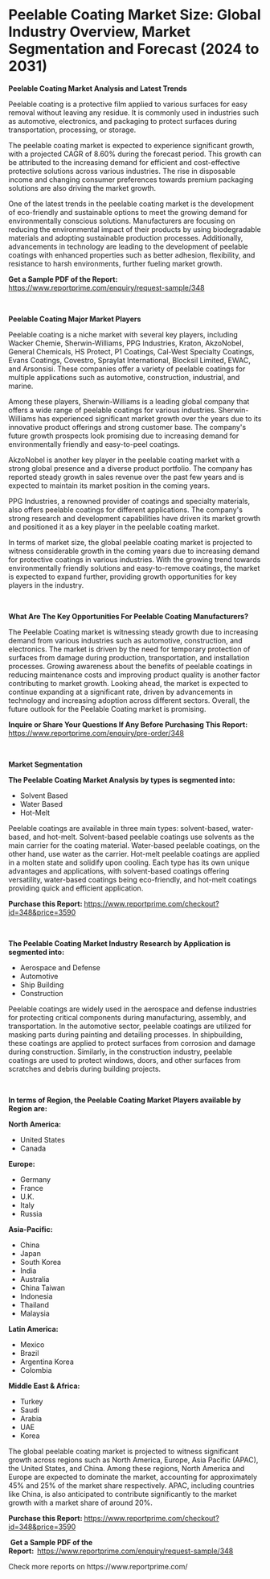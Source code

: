 <p><h1>Peelable Coating Market Size: Global Industry Overview, Market Segmentation and Forecast (2024 to 2031)</h1></p><p><strong>Peelable Coating Market Analysis and Latest Trends</strong></p>
<p><p>Peelable coating is a protective film applied to various surfaces for easy removal without leaving any residue. It is commonly used in industries such as automotive, electronics, and packaging to protect surfaces during transportation, processing, or storage.</p><p>The peelable coating market is expected to experience significant growth, with a projected CAGR of 8.60% during the forecast period. This growth can be attributed to the increasing demand for efficient and cost-effective protective solutions across various industries. The rise in disposable income and changing consumer preferences towards premium packaging solutions are also driving the market growth.</p><p>One of the latest trends in the peelable coating market is the development of eco-friendly and sustainable options to meet the growing demand for environmentally conscious solutions. Manufacturers are focusing on reducing the environmental impact of their products by using biodegradable materials and adopting sustainable production processes. Additionally, advancements in technology are leading to the development of peelable coatings with enhanced properties such as better adhesion, flexibility, and resistance to harsh environments, further fueling market growth.</p></p>
<p><strong>Get a Sample PDF of the Report:&nbsp;</strong> <a href="https://www.reportprime.com/enquiry/request-sample/348">https://www.reportprime.com/enquiry/request-sample/348</a></p>
<p>&nbsp;</p>
<p><strong>Peelable Coating Major Market Players</strong></p>
<p><p>Peelable coating is a niche market with several key players, including Wacker Chemie, Sherwin-Williams, PPG Industries, Kraton, AkzoNobel, General Chemicals, HS Protect, P1 Coatings, Cal-West Specialty Coatings, Evans Coatings, Covestro, Spraylat International, Blocksil Limited, EWAC, and Arsonsisi. These companies offer a variety of peelable coatings for multiple applications such as automotive, construction, industrial, and marine.</p><p>Among these players, Sherwin-Williams is a leading global company that offers a wide range of peelable coatings for various industries. Sherwin-Williams has experienced significant market growth over the years due to its innovative product offerings and strong customer base. The company's future growth prospects look promising due to increasing demand for environmentally friendly and easy-to-peel coatings.</p><p>AkzoNobel is another key player in the peelable coating market with a strong global presence and a diverse product portfolio. The company has reported steady growth in sales revenue over the past few years and is expected to maintain its market position in the coming years.</p><p>PPG Industries, a renowned provider of coatings and specialty materials, also offers peelable coatings for different applications. The company's strong research and development capabilities have driven its market growth and positioned it as a key player in the peelable coating market.</p><p>In terms of market size, the global peelable coating market is projected to witness considerable growth in the coming years due to increasing demand for protective coatings in various industries. With the growing trend towards environmentally friendly solutions and easy-to-remove coatings, the market is expected to expand further, providing growth opportunities for key players in the industry.</p></p>
<p>&nbsp;</p>
<p><strong>What Are The Key Opportunities For Peelable Coating Manufacturers?</strong></p>
<p><p>The Peelable Coating market is witnessing steady growth due to increasing demand from various industries such as automotive, construction, and electronics. The market is driven by the need for temporary protection of surfaces from damage during production, transportation, and installation processes. Growing awareness about the benefits of peelable coatings in reducing maintenance costs and improving product quality is another factor contributing to market growth. Looking ahead, the market is expected to continue expanding at a significant rate, driven by advancements in technology and increasing adoption across different sectors. Overall, the future outlook for the Peelable Coating market is promising.</p></p>
<p><strong>Inquire or Share Your Questions If Any Before Purchasing This Report:</strong> <a href="https://www.reportprime.com/enquiry/pre-order/348">https://www.reportprime.com/enquiry/pre-order/348</a></p>
<p>&nbsp;</p>
<p><strong>Market Segmentation</strong></p>
<p><strong>The Peelable Coating Market Analysis by types is segmented into:</strong></p>
<p><ul><li>Solvent Based</li><li>Water Based</li><li>Hot-Melt</li></ul></p>
<p><p>Peelable coatings are available in three main types: solvent-based, water-based, and hot-melt. Solvent-based peelable coatings use solvents as the main carrier for the coating material. Water-based peelable coatings, on the other hand, use water as the carrier. Hot-melt peelable coatings are applied in a molten state and solidify upon cooling. Each type has its own unique advantages and applications, with solvent-based coatings offering versatility, water-based coatings being eco-friendly, and hot-melt coatings providing quick and efficient application.</p></p>
<p><strong>Purchase this Report:&nbsp;</strong><a href="https://www.reportprime.com/checkout?id=348&price=3590">https://www.reportprime.com/checkout?id=348&price=3590</a></p>
<p>&nbsp;</p>
<p><strong>The Peelable Coating Market Industry Research by Application is segmented into:</strong></p>
<p><ul><li>Aerospace and Defense</li><li>Automotive</li><li>Ship Building</li><li>Construction</li></ul></p>
<p><p>Peelable coatings are widely used in the aerospace and defense industries for protecting critical components during manufacturing, assembly, and transportation. In the automotive sector, peelable coatings are utilized for masking parts during painting and detailing processes. In shipbuilding, these coatings are applied to protect surfaces from corrosion and damage during construction. Similarly, in the construction industry, peelable coatings are used to protect windows, doors, and other surfaces from scratches and debris during building projects.</p></p>
<p>&nbsp;</p>
<p><strong>In terms of Region, the Peelable Coating Market Players available by Region are:</strong></p>
<p>
    <p> <strong> North America: </strong>
        <ul>
            <li>United States</li>
            <li>Canada</li>
        </ul>
        </p> 
    <p> <strong> Europe: </strong>
        <ul>
            <li>Germany</li>
            <li>France</li>
            <li>U.K.</li>
            <li>Italy</li>
            <li>Russia</li>
        </ul>
        </p> 
    <p> <strong> Asia-Pacific: </strong>
        <ul>
            <li>China</li>
            <li>Japan</li>
            <li>South Korea</li>
            <li>India</li>
            <li>Australia</li>
            <li>China Taiwan</li>
            <li>Indonesia</li>
            <li>Thailand</li>
            <li>Malaysia</li>
        </ul>
        </p> 
    <p> <strong> Latin America: </strong>
        <ul>
            <li>Mexico</li>
            <li>Brazil</li>
            <li>Argentina Korea</li>
            <li>Colombia</li>
        </ul>
        </p> 
    <p> <strong> Middle East & Africa: </strong>
        <ul>
            <li>Turkey</li>
            <li>Saudi</li>
            <li>Arabia</li>
            <li>UAE</li>
            <li>Korea</li>
        </ul>
    </p>
    </p>
<p><p>The global peelable coating market is projected to witness significant growth across regions such as North America, Europe, Asia Pacific (APAC), the United States, and China. Among these regions, North America and Europe are expected to dominate the market, accounting for approximately 45% and 25% of the market share respectively. APAC, including countries like China, is also anticipated to contribute significantly to the market growth with a market share of around 20%.</p></p>
<p><strong>Purchase this Report: </strong><a href="https://www.reportprime.com/checkout?id=348&price=3590">https://www.reportprime.com/checkout?id=348&price=3590</a></p>
<p>&nbsp;<strong>Get a Sample PDF of the Report:&nbsp;&nbsp;</strong><a href="https://www.reportprime.com/enquiry/request-sample/348">https://www.reportprime.com/enquiry/request-sample/348</a></p>
<p><strong></strong></p>
<p>Check more reports on https://www.reportprime.com/</p>